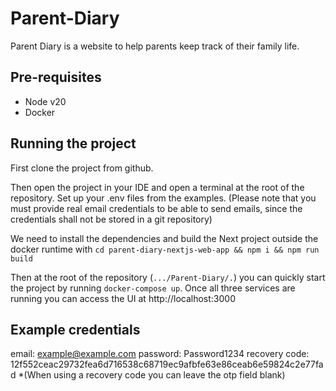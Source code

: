 # Parent-Diary

Parent Diary is a website to help parents keep track of their family life.

## Pre-requisites

- Node v20
- Docker

## Running the project

First clone the project from github. 

Then open the project in your IDE and open a terminal at the root of the repository.
Set up your .env files from the examples. (Please note that you must provide real email credentials to be able to send emails, since the credentials shall not be stored in a git repository)

We need to install the dependencies and build the Next project outside the docker runtime with `cd parent-diary-nextjs-web-app && npm i && npm run build`

Then at the root of the repository (`.../Parent-Diary/.`) you can quickly start the project by running `docker-compose up`. Once all three services are running you can access the UI at http://localhost:3000 

## Example credentials

email: example@example.com
password: Password1234
recovery code: 12f552ceac29732fea6d716538c68719ec9afbfe63e86ceab6e59824c2e77fad *(When using a recovery code you can leave the otp field blank)